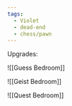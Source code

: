 ```yaml
---
tags:
  - Violet
  - dead-end
  - chess/pawn
---
```

Upgrades:

![[Guess Bedroom]]

![[Geist Bedroom]]

![[Quest Bedroom]]
